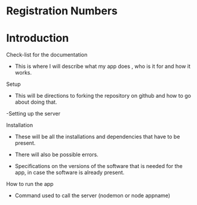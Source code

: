  # Registration Numbers

 # Introduction

 Check-list for the documentation

 - This is where I will describe what my app does , who is it for and how it works.

 Setup

 - This will be directions to forking the repository on github and how to go about doing that.

 -Setting up the server

 Installation

 - These will be all the installations and dependencies that have to be present.

 - There will also be possible errors.

 - Specifications on the versions of the software that is needed for the app, in case the software is already present.

 How to run the app

 - Command used to call the server (nodemon or node appname)
